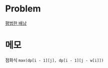 # Problem
[평범한 배낭](https://www.acmicpc.net/problem/12865)
   
# 메모
점화식 `max(dp[i - 1][j], dp[i - 1][j - w[i]])`   